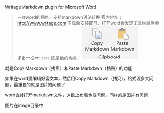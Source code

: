 Writage
Markdown plugin for Microsoft Word
> 一款word的插件，支持markdown语法转换
官方地址：<http://www.writage.com>
下载后安装即可，打开word会发现工具栏最后会多出一栏`Writage`
这是他的功能：
![功能展示](https://raw.githubusercontent.com/zzzhbr/notebook-image/master/notebook/2019/09/17/1568691527924-1568691527972.png)

就是Copy Markdown（拷贝）和Paste Markdown（黏贴）的功能

如果在word里编辑好富文本，然后用Copy Markdown（拷贝），格式没多大问题，最重要的就是图片的问题了


word直接打开markdown文件，大致上布局也没问题，同样的是图片有问题

图片在image目录中
